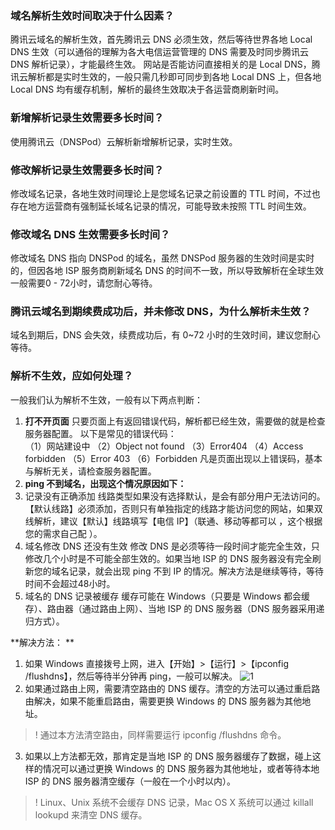 ### 域名解析生效时间取决于什么因素？

腾讯云域名的解析生效，首先腾讯云 DNS 必须生效，然后等待世界各地 Local DNS 生效（可以通俗的理解为各大电信运营管理的 DNS 需要及时同步腾讯云 DNS 解析记录），才能最终生效。 网站是否能访问直接相关的是 Local DNS，腾讯云解析都是实时生效的，一般只需几秒即可同步到各地 Local DNS 上，但各地 Local DNS 均有缓存机制，解析的最终生效取决于各运营商刷新时间。

### 新增解析记录生效需要多长时间？

使用腾讯云（DNSPod）云解析新增解析记录，实时生效。

### 修改解析记录生效需要多长时间？

修改域名记录，各地生效时间理论上是您域名记录之前设置的 TTL 时间，不过也存在地方运营商有强制延长域名记录的情况，可能导致未按照 TTL 时间生效。

### 修改域名 DNS 生效需要多长时间？

修改域名 DNS 指向 DNSPod 的域名，虽然 DNSPod 服务器的生效时间是实时的，但因各地 ISP 服务商刷新域名 DNS 的时间不一致，所以导致解析在全球生效一般需要0 - 72小时，请您耐心等待。

### 腾讯云域名到期续费成功后，并未修改 DNS，为什么解析未生效？

域名到期后，DNS 会失效，续费成功后，有 0~72 小时的生效时间，建议您耐心等待。

### 解析不生效，应如何处理？

一般我们认为解析不生效，一般有以下两点判断：
1. **打不开页面**
只要页面上有返回错误代码，解析都已经生效，需要做的就是检查服务器配置。
以下是常见的错误代码：  
（1）网站建设中
（2）Object not found
（3）Error404
（4）Access forbidden
（5）Error 403
（6）Forbidden
凡是页面出现以上错误码，基本与解析无关，请检查服务器配置。
2. **ping 不到域名，出现这个情况原因如下：**
 1. 记录没有正确添加
线路类型如果没有选择默认，是会有部分用户无法访问的。【默认线路】必须添加，否则只有单独指定的线路才能访问您的网站，如果双线解析，建议【默认】线路填写【电信 IP】（联通、移动等都可以 ，这个根据您的需求自己配 ）。
 2. 域名修改 DNS 还没有生效
修改 DNS 是必须等待一段时间才能完全生效，只修改几个小时是不可能全部生效的。如果当地 ISP 的 DNS 服务器没有完全刷新您的域名记录，就会出现 ping 不到 IP 的情况。解决方法是继续等待，等待时间不会超过48小时。
 3. 域名的 DNS 记录被缓存
缓存可能在 Windows（只要是 Windows 都会缓存）、路由器（通过路由上网）、当地 ISP 的 DNS 服务器（DNS 服务器采用递归方式）。

**解决方法： **
1. 如果 Windows 直接拨号上网，进入【开始】>【运行】>【ipconfig /flushdns】，然后等待半分钟再 ping，一般可以解决。
 ![1](https://mc.qcloudimg.com/static/img/5df3391c4144c0cb0963481cee4f93f9/1.png)
2. 如果通过路由上网，需要清空路由的 DNS 缓存。清空的方法可以通过重启路由解决，如果不能重启路由，需要更换 Windows 的 DNS 服务器为其他地址。
>! 通过本方法清空路由，同样需要运行 ipconfig /flushdns 命令。 

3. 如果以上方法都无效，那肯定是当地 ISP 的 DNS 服务器缓存了数据，碰上这样的情况可以通过更换 Windows 的 DNS 服务器为其他地址，或者等待本地 ISP 的 DNS 服务器清空缓存（一般在一个小时以内）。
>! Linux、Unix 系统不会缓存 DNS 记录，Mac OS X 系统可以通过 killall lookupd 来清空 DNS 缓存。
